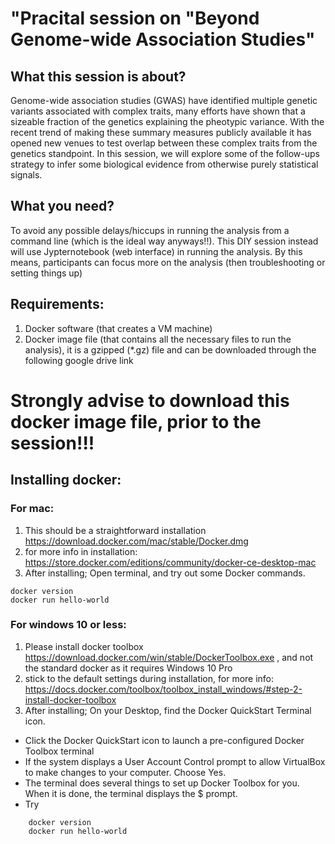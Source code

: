 # "Pracital session on "Beyond Genome-wide Association Studies"
## What this session is about?
Genome-wide association studies (GWAS) have identified multiple genetic variants  associated with complex traits, many efforts have shown that a sizeable fraction of the genetics explaining the pheotypic variance. With the recent trend of making these summary measures publicly available it has opened new venues to test overlap between these complex traits from the genetics standpoint. In this session, we will explore some of the follow-ups strategy to infer some biological evidence from otherwise purely statistical signals. 
## What you need?
To avoid any possible delays/hiccups in running the analysis from a command line (which is the ideal way anyways!!). 
This DIY session instead will use Jypternotebook (web interface) in running the analysis. By this means, participants can focus more on the analysis (then troubleshooting or setting things up)  
## Requirements:
1. Docker software (that creates a VM machine)
2. Docker image file (that contains all the necessary files to run the analysis), it is a gzipped (*.gz) file and can be downloaded through the following google drive link
# Strongly advise to download this docker image file, prior to the session!!!

## Installing docker:
### For mac:
1. This should be a straightforward installation https://download.docker.com/mac/stable/Docker.dmg
2. for more info in installation: https://store.docker.com/editions/community/docker-ce-desktop-mac
3. After installing;
Open terminal, and try out some Docker commands.

 ```
 docker version 
 docker run hello-world 
```
### For windows 10 or less:
1. Please install docker toolbox https://download.docker.com/win/stable/DockerToolbox.exe , and not the standard docker as it requires Windows 10 Pro
2. stick to the default settings during installation, for more info: https://docs.docker.com/toolbox/toolbox_install_windows/#step-2-install-docker-toolbox
3. After installing;
On your Desktop, find the Docker QuickStart Terminal icon.
-   Click the Docker QuickStart icon to launch a pre-configured Docker Toolbox terminal
-   If the system displays a User Account Control prompt to allow VirtualBox to make changes to your computer. Choose Yes.
-   The terminal does several things to set up Docker Toolbox for you. When it is done, the terminal displays the $ prompt.
-   Try
```
    docker version 
    docker run hello-world 
```

